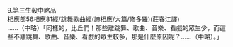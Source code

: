 9.第三生穀中略品  
相應部56相應81經/跳舞歌曲經(諦相應/大篇/修多羅)(莊春江譯)  
……（中略）「同樣的，比丘們！那些離跳舞、歌曲、音樂、看戲的眾生少，而這些不離跳舞、歌曲、音樂、看戲的眾生較多，那是什麼原因呢？……（中略）。」  
  
  
